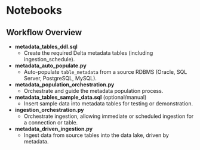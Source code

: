 # Notebooks

## Workflow Overview

- **metadata_tables_ddl.sql**
   - Create the required Delta metadata tables (including ingestion_schedule).
- **metadata_auto_populate.py**
   - Auto-populate `table_metadata` from a source RDBMS (Oracle, SQL Server, PostgreSQL, MySQL).
- **metadata_population_orchestration.py**
   - Orchestrate and guide the metadata population process.
- **metadata_tables_sample_data.sql** (optional/manual)
   - Insert sample data into metadata tables for testing or demonstration.
- **ingestion_orchestration.py**
   - Orchestrate ingestion, allowing immediate or scheduled ingestion for a connection or table.
- **metadata_driven_ingestion.py**
   - Ingest data from source tables into the data lake, driven by metadata.
